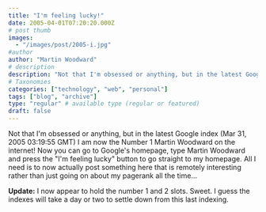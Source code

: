 ```yaml
---
title: "I'm feeling lucky!"
date: 2005-04-01T07:20:20.000Z
# post thumb
images:
  - "/images/post/2005-i.jpg"
#author
author: "Martin Woodward"
# description
description: "Not that I'm obsessed or anything, but in the latest Google index (Mar 31, 2005 03:19:55 GMT) I am now the Number 1 Martin Woodward on the internet."
# Taxonomies
categories: ["technology", "web", "personal"]
tags: ["blog", "archive"]
type: "regular" # available type (regular or featured)
draft: false
---
```

Not that I'm obsessed or anything, but in the latest Google index (Mar 31, 2005 03:19:55 GMT) I am now the Number 1 Martin Woodward on the internet!  Now you can go to Google's homepage, type Martin Woodward and press the "I'm feeling lucky" button to go straight to my homepage.  All I need is to now actually post something here that is remotely interesting rather than just going on about my pagerank all the time...

**Update:** I now appear to hold the number 1 and 2 slots.  Sweet.  I guess the indexes will take a day or two to settle down from this last indexing.